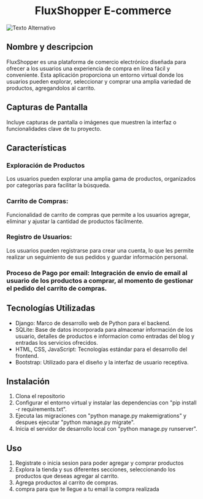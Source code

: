 <h1 align="center">
  <b>FluxShopper E-commerce</b>
</h1>

![Texto Alternativo](img/FluxShopper.png)

## Nombre y descripcion 

FluxShopper es una plataforma de comercio electrónico diseñada para ofrecer a los usuarios una experiencia de compra en línea fácil y conveniente. Esta aplicación proporciona un entorno virtual donde los usuarios pueden explorar, seleccionar y comprar una amplia variedad de productos, agregandolos al carrito.

## Capturas de Pantalla

Incluye capturas de pantalla o imágenes que muestren la interfaz o funcionalidades clave de tu proyecto.

## Características 

### Exploración de Productos

Los usuarios pueden explorar una amplia gama de productos, organizados por categorías para facilitar la búsqueda.

### Carrito de Compras: 

Funcionalidad de carrito de compras que permite a los usuarios agregar, eliminar y ajustar la cantidad de productos fácilmente.

### Registro de Usuarios: 

Los usuarios pueden registrarse para crear una cuenta, lo que les permite realizar un seguimiento de sus pedidos y guardar información personal.

### Proceso de Pago por email: Integración de envio de email al usuario de los productos a comprar, al momento de gestionar el pedido del carrito de compras.

## Tecnologías Utilizadas

- Django: Marco de desarrollo web de Python para el backend.
- SQLite: Base de datos incorporada para almacenar información de los usuario, detalles de productos e informacion como entradas del blog y entradas los servicios ofrecidos.
- HTML, CSS, JavaScript: Tecnologías estándar para el desarrollo del frontend.
- Bootstrap: Utilizado para el diseño y la interfaz de usuario receptiva.

## Instalación

1. Clona el repositorio
2. Configurar el entorno virtual y instalar las dependencias con "pip install -r requirements.txt".
3. Ejecuta las migraciones con "python manage.py makemigrations" y despues ejecutar "python manage.py migrate".
4. Inicia el servidor de desarrollo local con "python manage.py runserver".

## Uso

1. Registrate o inicia sesion para poder agregar y comprar productos
2. Explora la tienda y sus diferentes secciones,  seleccionando los productos que deseas agregar al carrito.
3. Agrega productos al carrito de compras.
4. compra para que te llegue a tu email la compra realizada
